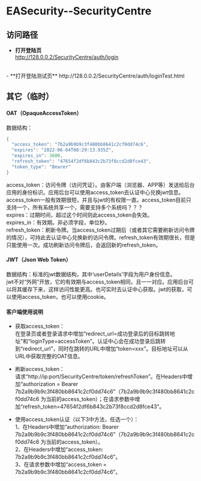 # EASecurity--SecurityCentre

## 访问路径  
- **打开登陆页**  
http://128.0.0.2/SecurityCentre/auth/login  
<br>
- **打开登陆测试页**  
http://128.0.0.2/SecurityCentre/auth/loginTest.html  
<br>

## 其它（临时）  

#### OAT（OpaqueAccessToken）  
数据结构： 

```java  
{
  "access_token": "7b2a9b9b9c3f480bb8641c2cf0dd74c6",
  "expires": "2022-06-04T08:29:13.935Z",
  "expires_in": 3600,
  "refresh_token": "47654f2df6b843c2b73f8ccd2d8fce43",
  "token_type": "Bearer"
}
```
access_token：访问令牌（访问凭证）。由客户端（浏览器、APP等）发送给后台应用的身份标识。应用后台可以使用access_token去认证中心兑换jwt信息。access_token一般有效期很短，并且与jwt的有权限一直。access_token目前只支持一个，所有系统共享一个，需要支持多个系统吗？？？  
expires：过期时间，超过这个时间则此access_token会失效。  
expires_in：有效期。非必须字段，单位秒。  
refresh_token：刷新令牌。当access_token过期后（或者其它需要刷新访问令牌的情况），可持此去认证中心兑换新的访问令牌。refresh_token有效期很长，但是只能使用一次。成功刷新访问令牌后，会返回新的refresh_token。  

#### JWT（Json Web Token）  
数据结构：标准的jwt数据结构，其中‘userDetails’字段为用户身份信息。    
jwt不对“外网”开放，它的有效期与access_token相同，且一一对应。应用后台可以将其缓存下来，这样访问性能更高。也可实时去认证中心获取。jwt的获取，可以使用access_token，也可以使用cookie。  

#### 客户端使用说明  
- 获取access_token：  
在登录页或者登录请求中增加“redirect_url=成功登录后的目标跳转地址”和“loginType=accessToken”。认证中心会在成功登录后跳转到“redirect_url”，同时在跳转的URL中增加“token=xxx”。目标地址可以从URL中获取完整的OAT信息。  


- 刷新access_token：  
请求“http://ip:port/SecurityCentre/token/refreshToken”。在Headers中增加“authorization = Bearer 7b2a9b9b9c3f480bb8641c2cf0dd74c6”（7b2a9b9b9c3f480bb8641c2cf0dd74c6 为当前的access_token）；在请求参数中增加“refresh_token=47654f2df6b843c2b73f8ccd2d8fce43”。  


- 使用access_token认证（以下3中方法，任选一个）：  
1、在Headers中增加“authorization: Bearer 7b2a9b9b9c3f480bb8641c2cf0dd74c6”（7b2a9b9b9c3f480bb8641c2cf0dd74c6 为当前的access_token）。  
2、在Headers中增加“access_token: 7b2a9b9b9c3f480bb8641c2cf0dd74c6”。  
3、在请求参数中增加“access_token = 7b2a9b9b9c3f480bb8641c2cf0dd74c6”。  

    